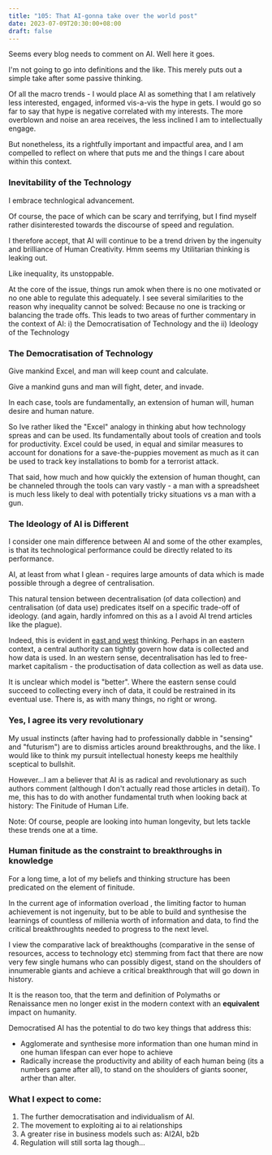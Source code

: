 ```yaml
---
title: "105: That AI-gonna take over the world post"
date: 2023-07-09T20:30:00+08:00
draft: false
---
```


Seems every blog needs to comment on AI. Well here it goes.

I'm not going to go into definitions and the like. This merely puts out a simple take after some passive thinking. 

Of all the macro trends - I would place AI as something that I am relatively less interested, engaged, informed vis-a-vis the hype in gets. I would go so far to say that hype is negative correlated with my interests. The more overblown and noise an area receives, the less inclined I am to intellectually engage.

But nonetheless, its a rightfully important and impactful area, and I am compelled to reflect on where that puts me and the things I care about within this context.

### Inevitability of the Technology
I embrace technlogical advancement. 

Of course, the pace of which can be scary and terrifying, but I find myself rather disinterested towards the discourse of speed and regulation.

I therefore accept, that AI will continue to be a trend driven by the ingenuity and brilliance of Human Creativity. Hmm seems my Utilitarian thinking is leaking out. 

Like inequality, its unstoppable. 

At the core of the issue, things run amok when there is no one motivated or no one able to regulate this adequately. I see several similarities to the reason why inequality cannot be solved: Because no one is tracking or balancing the trade offs. 
This leads to two areas of further commentary in the context of AI: i) the Democratisation of Technology and the ii) Ideology of the Technology

### The Democratisation of Technology

Give mankind Excel, and man will keep count and calculate.

Give a mankind guns and man will fight, deter, and invade.

In each case, tools are fundamentally, an extension of human will, human desire and human nature. 

So Ive rather liked the "Excel" analogy in thinking abut how technology spreas and can be used. Its fundamentally about tools of creation and tools for productivity. Excel could be used, in equal and similar measures to account for donations for a save-the-puppies movement as much as it can be used to track key installations to bomb for a terrorist attack.

That said, how much and how quickly the extension of human thought, can be channeled through the tools can vary vastly - a man with a spreadsheet is much less likely to deal with potentially tricky situations vs a man with a gun.

### The Ideology of AI is Different

I consider one main difference between AI and some of the other examples, is that its technological performance could be directly related to its performance. 

AI, at least from what I glean - requires large amounts of data which is made possible through a degree of centralisation.

This natural tension between decentralisation (of data collection) and centralisation (of data use) predicates itself on a specific trade-off of ideology.  (and again, hardly infomred on this as a I avoid AI trend articles like the plague).

Indeed, this is evident in [east and west](https://www.makwaijun.com/blog/post93/) thinking. Perhaps in an eastern context, a central authority can tightly govern how data is collected and how data is used. In an western sense, decentralisation has led to free-market capitalism - the productisation of data collection as well as data use.

It is unclear which model is "better". Where the eastern sense could succeed to collecting every inch of data, it could be restrained in its eventual use. There is, as with many things, no right or wrong.

### Yes, I agree its very revolutionary

My usual instincts (after having had to professionally dabble in "sensing" and "futurism") are to dismiss articles around breakthroughs, and the like. I would like to think my pursuit intellectual honesty keeps me healthily sceptical to bullshit.

However...I am a believer that AI is as radical and revolutionary as such authors comment (although I don't actually read those articles in detail). To me, this has to do with another fundamental truth when looking back at history: The Finitude of Human Life.

Note: Of course, people are looking into human longevity, but lets tackle these trends one at a time.

### Human finitude as the constraint to breakthroughs in knowledge 

For a long time, a lot of my beliefs and thinking structure has been predicated on the element of finitude. 

In the current age of information overload , the limiting factor to human achievement is not ingenuity, but to be able to build and synthesise the learnings of countless of millenia worth of information and data, to find the critical breakthroughts needed to progress to the next level.

I view the comparative lack of breakthoughs (comparative in the sense of resources, access to technology etc) stemming from fact that there are now very few single humans who can possibly digest, stand on the shoulders of innumerable giants and achieve a critical breakthrough that will go down in history.

It is the reason too, that the term and definition of Polymaths or Renaissance men no longer exist in the modern context with an __equivalent__ impact on humanity.

Democratised AI has the potential to do two key things that address this:

* Agglomerate and synthesise more information than one human mind in one human lifespan can ever hope to achieve
* Radically increase the productivity and ability of each human being  (its a numbers game after all), to stand on the shoulders of giants sooner, arther than alter. 

### What I expect to come:

1. The further democratisation and individualism of AI.
2. The movement to exploiting ai to ai relationships 
3. A greater rise in business models such as: AI2AI,  b2b 
4. Regulation will still sorta lag though...

